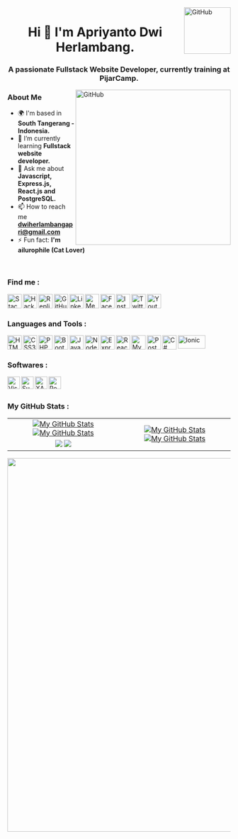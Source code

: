 <a href="https://www.github.com/apriyantodwiherlambang" target="_blank" rel="noreferrer">
  <img align="right" alt="GitHub" width="105" src="https://komarev.com/ghpvc/?username=apriyantodwiherlambang&style=flat-square&color=lightgrey">
</a>
<h1 align="center">Hi 👋 I'm Apriyanto Dwi Herlambang.</h1>

<h3 align="center">A passionate Fullstack Website Developer, currently training at PijarCamp.</h3>

<a href="https://www.github.com/apriyantodwiherlambang" target="_blank" rel="noreferrer">
  <img align="right" alt="GitHub" width="350" src="https://rajacepat.com/assets/frontend/img/androDev.gif">
</a>

<h3>About Me</h3>
                                                                                                         
- 🌍 I'm based in **South Tangerang - Indonesia.**
- 🌱  I’m currently learning **Fullstack website developer.**
- 💬  Ask me about **Javascript, Express.js, React.js and PostgreSQL.**
- 📫  How to reach me **dwiherlambangapri@gmail.com**
- ⚡  Fun fact: **I'm ailurophile (Cat Lover)**
<br>

<h3> Find me :</h3>

<a href="https://stk.so/apridwihrlmbng" target="_blank" rel="noreferrer">
  <img align="left" alt="StackOverFlow" width="32" height="32" src="https://cdn-icons-png.flaticon.com/512/2111/2111690.png">
</a>

<a href="https://www.hackerrank.com/apridwihrlmbng" target="_blank" rel="noreferrer">
  <img align="left" alt="Hackerrank" width="32" height="32" src="https://cdn.icon-icons.com/icons2/2389/PNG/512/hackerrank_logo_icon_145206.png">
</a>

<a href="https://replit.com/@apriyantodwiherlambang" target="_blank" rel="noreferrer">
  <img align="left" alt="Replit" width="32" height="32" src="https://replit.com/public/images/sm.png">
</a>

<a href="https://www.github.com/apriyantodwiherlambang" target="_blank" rel="noreferrer">
  <img align="left" alt="GitHub" width="32" height="32" src="https://cdn-icons-png.flaticon.com/512/733/733609.png">
</a>

<a href="https://www.linkedin.com/in/apriyantodwiherlambang" target="_blank">
  <img align="left" alt="LinkedIn" width="32" height="32" src="https://cdn-icons-png.flaticon.com/512/1384/1384014.png"/>
</a>

<a href="https://medium.com/@apriyantodwiherlambang" target="_blank">
  <img align="left" alt="Medium" width="32" height="32" src="https://cdn-icons-png.flaticon.com/512/3670/3670068.png"/>
</a>

<a href="https://www.facebook.com/apriyantodwiherlambang" target="_blank" rel="noreferrer">
  <img align="left" alt="Facebook" width="32" height="32" src="https://cdn-icons-png.flaticon.com/512/1384/1384005.png">
</a>

<a href="https://www.instagram.com/apriyantodwiherlambang" target="_blank" rel="noreferrer">
  <img align="left" alt="Instagram" width="32" height="32" src="https://cdn-icons-png.flaticon.com/512/3670/3670274.png">
</a>

<a href="https://twitter.com/apriyantodwih" target="_blank" rel="noreferrer">
  <img align="left" alt="Twitter" width="32" height="32" src="https://cdn-icons-png.flaticon.com/512/1384/1384017.png">
</a>

<a href="https://www.youtube.com/channel/UCUpDnmazf0oqTveeASIV9WA" target="_blank" rel="noreferrer">
  <img align="left" alt="Youtube" width="32" height="32" src="https://cdn-icons-png.flaticon.com/128/1384/1384012.png">
</a>
<br>
<br>

<h3> Languages and Tools :</h3>
<a href="https://www.w3schools.com/html" target="_blank">
  <img align="left" alt="HTML5" width="32px" height="32" src="https://cdn-icons-png.flaticon.com/512/5968/5968267.png">
</a>

<a href="https://www.w3schools.com/css" target="_blank">
  <img align="left" alt="CSS3" width="32px" height="32" src="https://cdn-icons-png.flaticon.com/512/5968/5968242.png">
</a>

<a href="https://www.php.net/" target="_blank" rel="noreferrer">
  <img align="left" alt="PHP" width="32" height="32" src="https://cdn-icons-png.flaticon.com/512/5968/5968332.png">
</a>

<a href="https://getbootstrap.com/" target="_blank" rel="noreferrer">
  <img align="left" alt="Bootstrap" width="32" height="32" src="https://raw.githubusercontent.com/danielcranney/readme-generator/main/public/icons/skills/bootstrap-colored.svg">
</a>

<a href="https://developer.mozilla.org/en-US/docs/Web/JavaScript" target="_blank" rel="noreferrer">
  <img align="left" alt="Javascript" width="32" height="32" src="https://cdn-icons-png.flaticon.com/512/5968/5968292.png">
</a>

<a href="https://nodejs.org/en/" target="_blank" rel="noreferrer">
  <img align="left" alt="NodeJS" width="32" height="32" src="https://raw.githubusercontent.com/danielcranney/readme-generator/main/public/icons/skills/nodejs-colored.svg">
</a>

<a href="https://expressjs.com/" target="_blank" rel="noreferrer">
  <img align="left" alt="ExpressJS" width="32" height="32" src="https://raw.githubusercontent.com/danielcranney/readme-generator/main/public/icons/skills/express-colored.svg">
</a>

<a href="https://reactjs.org" target="_blank" rel="noreferrer">
  <img align="left" alt="ReactJS" width="32" height="32" src="https://upload.wikimedia.org/wikipedia/commons/a/a7/React-icon.svg">
</a>

<a href="https://www.mysql.com/" target="_blank" rel="noreferrer">
  <img align="left" alt="MySQL" width="32" height="32" src="https://raw.githubusercontent.com/danielcranney/readme-generator/main/public/icons/skills/mysql-colored.svg">
</a>

<a href="https://www.postgresql.org/" target="_blank" rel="noreferrer">
  <img align="left" alt="PostgreSQL" width="32" height="32" src="https://raw.githubusercontent.com/danielcranney/readme-generator/main/public/icons/skills/postgresql-colored.svg">
</a>

<a href="https://docs.microsoft.com/en-us/dotnet/csharp" target="_blank" rel="noreferrer">
  <img align="left" alt="C#" width="32" height="32" src="https://seeklogo.com/images/C/c-sharp-c-logo-02F17714BA-seeklogo.com.png">
</a>

<a href="https://ionicframework.com/" target="_blank" rel="noreferrer">
  <img align="left" alt="Ionic" width="62" height="30" src="https://upload.wikimedia.org/wikipedia/commons/thumb/d/d1/Ionic_Logo.svg/1280px-Ionic_Logo.svg.png">
</a>

<br>
<br>

<h3> Softwares :</h3>
<a href="https://code.visualstudio.com" target="_blank">
  <img align="left" alt="Visual Studio Code" width="28px" src="https://upload.wikimedia.org/wikipedia/commons/thumb/9/9a/Visual_Studio_Code_1.35_icon.svg/2048px-Visual_Studio_Code_1.35_icon.svg.png">
</a>

<a href="https://www.sublimetext.com" target="_blank">
  <img align="left" alt="Sublime Text" width="28px" src="https://cdn.worldvectorlogo.com/logos/sublime-text.svg">
</a>

<a href="https://www.apachefriends.org" target="_blank">
  <img align="left" alt="XAMPP" width="28px" src="https://seeklogo.com/images/X/xampp-logo-1C1A9E3689-seeklogo.com.png">
</a>

<a href="https://www.postman.com" target="_blank">
  <img align="left" alt="Postman" width="28" height="28" src="https://www.svgrepo.com/show/354202/postman-icon.svg">
</a>
<br>
<br>

<h3> My GitHub Stats :</h3>
<table>
    <tr>
        <td align="center">
          <a href="https://github.com/apriyantodwiherlambang#gh-light-mode-only">
            <img src="https://github-readme-stats.vercel.app/api?username=apriyantodwiherlambang&show_icons=true&theme=default&include_all_commits=true#gh-light-mode-only" alt="My GitHub Stats"/></a>
          <a href="https://github.com/apriyantodwiherlambang#gh-dark-mode-only">
            <img src="https://github-readme-stats.vercel.app/api?username=apriyantodwiherlambang&show_icons=true&theme=tokyonight&include_all_commits=true#gh-dark-mode-only" alt="My GitHub Stats"/></a>
      </td>
        <td rowspan="2" align="center">
          <a href="https://github.com/apriyantodwiherlambang#gh-light-mode-only">
            <img src="https://github-readme-stats.vercel.app/api/top-langs/?username=apriyantodwiherlambang&theme=default&langs_count=8#gh-light-mode-only" alt="My GitHub Stats"/></a>
          <a href="https://github.com/apriyantodwiherlambang#gh-dark-mode-only">
            <img src="https://github-readme-stats.vercel.app/api/top-langs/?username=apriyantodwiherlambang&theme=tokyonight&langs_count=8#gh-dark-mode-only" alt="My GitHub Stats"/></a>
      </td>
    </tr>
    <tr>
        <td align="center">
          <a href="https://github.com/apriyantodwiherlambang#gh-light-mode-only">
            <img src="https://github-readme-streak-stats.herokuapp.com/?user=apriyantodwiherlambang&theme=default"/></a>
          <a href="https://github.com/apriyantodwiherlambang#gh-dark-mode-only">
            <img src="https://github-readme-streak-stats.herokuapp.com/?user=apriyantodwiherlambang&theme=tokyonight"/></a></td>
    </tr>
</table>

<!-- see https://ashutosh00710.github.io/github-readme-activity-graph/ -->
<div align="center">
<img width="843em" src="https://activity-graph.herokuapp.com/graph?username=apriyantodwiherlambang&point=1877f2&line=58a6ff&hide_title=true&bg_color=ffffff&color=24292e">
</div>
